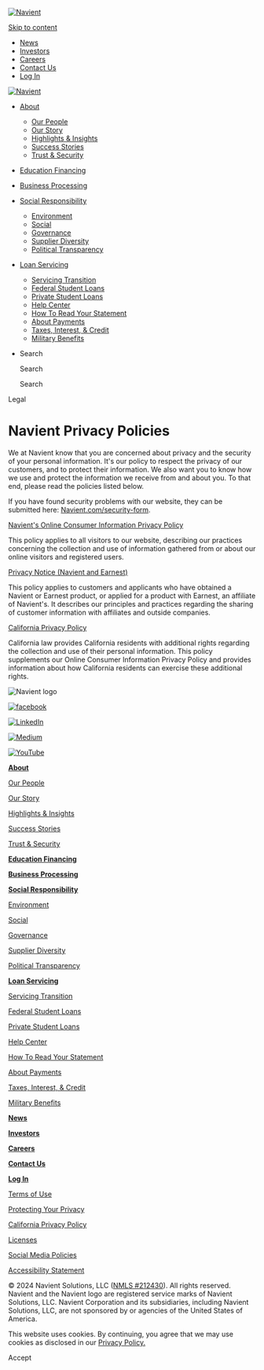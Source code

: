 [![Navient](https://images.navient.com/Navient/web/navient-rbg-logo.svg)](https://navient.com/)

[Skip to content](#main)

* [News](https://news.navient.com/)
* [Investors](https://navient.com/investors/)
* [Careers](https://jobs.navient.com/)
* [Contact Us](https://navient.com/contact-us/)
* [Log In](#)

[![Navient](https://images.navient.com/Navient/web/navient-rbg-logo.svg)](https://navient.com/)

* [About](https://navient.com/about/)
    * [Our People](https://navient.com/about/our-people/)
    * [Our Story](https://navient.com/about/our-story/)
    * [Highlights & Insights](https://navient.com/about/highlights-and-insights/)
    * [Success Stories](https://navient.com/about/success-stories/)
    * [Trust & Security](https://navient.com/about/trust-and-security/)
* [Education Financing](https://navient.com/education-financing/)
* [Business Processing](https://navient.com/business-processing/)
* [Social Responsibility](https://navient.com/social-responsibility/)
    * [Environment](https://navient.com/social-responsibility/environment/)
    * [Social](https://navient.com/social-responsibility/social/)
    * [Governance](https://navient.com/social-responsibility/governance/)
    * [Supplier Diversity](https://navient.com/social-responsibility/supplier-diversity/)
    * [Political Transparency](https://navient.com/social-responsibility/political-transparency/)
* [Loan Servicing](https://navient.com/loan-servicing/)
    * [Servicing Transition](https://navient.com/loan-servicing/mohela/)
    * [Federal Student Loans](https://navient.com/loan-servicing/federal-student-loans/)
    * [Private Student Loans](https://navient.com/loan-servicing/private-student-loans/)
    * [Help Center](https://navient.com/loan-servicing/help-center/)
    * [How To Read Your Statement](https://navient.com/loan-servicing/how-to-read-your-statement/)
    * [About Payments](https://navient.com/loan-servicing/about-payments/)
    * [Taxes, Interest, & Credit](https://navient.com/loan-servicing/taxes-interest-and-credit/)
    * [Military Benefits](https://navient.com/loan-servicing/military-benefits/)
* Search
    
    [](#)
    
    Search
    
    [](https://navient.com/search/)
    
    Search
    

Legal

Navient Privacy Policies
========================

We at Navient know that you are concerned about privacy and the security of your personal information. It's our policy to respect the privacy of our customers, and to protect their information. We also want you to know how we use and protect the information we receive from and about you. To that end, please read the policies listed below.

If you have found security problems with our website, they can be submitted here: [Navient.com/security-form](https://navient.com/security-form/).

[Navient's Online Consumer Information Privacy Policy](https://navient.com/navient-online-consumer-information-privacy-policy/)

This policy applies to all visitors to our website, describing our practices concerning the collection and use of information gathered from or about our online visitors and registered users.

[Privacy Notice (Navient and Earnest)](https://navient.com/privacy-notice/)

This policy applies to customers and applicants who have obtained a Navient or Earnest product, or applied for a product with Earnest, an affiliate of Navient's. It describes our principles and practices regarding the sharing of customer information with affiliates and outside companies.

[California Privacy Policy](https://navient.com/california-privacy-policy/)

California law provides California residents with additional rights regarding the collection and use of their personal information. This policy supplements our Online Consumer Information Privacy Policy and provides information about how California residents can exercise these additional rights.

![Navient logo](https://images.navient.com/navient/web/navient-logo-white-lg.png)

[![facebook](https://images.navient.com/Navient/web/facebook-wsvg.svg)](https://www.facebook.com/Navient)

[![LinkedIn](https://images.navient.com/Navient/web/linkedin-w.svg)](https://www.linkedin.com/company/navient)

[![Medium](https://images.navient.com/Navient/web/medium-w.svg)](https://medium.com/@Navient)

[![YouTube](https://images.navient.com/Navient/web/youtube-w.svg)](https://www.youtube.com/user/navientsocial)

[**About**](https://navient.com/about/)

[Our People](https://navient.com/about/our-people/)

[Our Story](https://navient.com/about/our-story/)

[Highlights & Insights](https://navient.com/about/highlights-and-insights/)

[Success Stories](https://navient.com/about/success-stories/)

[Trust & Security](https://navient.com/about/trust-and-security/)

[**Education Financing**](https://navient.com/education-financing/)

[**Business Processing**](https://navient.com/business-processing/)

[**Social Responsibility**](https://navient.com/social-responsibility/)

[Environment](https://navient.com/social-responsibility/environment/)

[Social](https://navient.com/social-responsibility/social/)

[Governance](https://navient.com/social-responsibility/governance/)

[Supplier Diversity](https://navient.com/social-responsibility/supplier-diversity/)

[Political Transparency](https://navient.com/social-responsibility/political-transparency/)

[**Loan Servicing**](https://navient.com/loan-servicing/)

[Servicing Transition](https://navient.com/loan-servicing/mohela/)

[Federal Student Loans](https://navient.com/loan-servicing/federal-student-loans/)

[Private Student Loans](https://navient.com/loan-servicing/private-student-loans/)

[Help Center](https://navient.com/loan-servicing/help-center/)

[How To Read Your Statement](https://navient.com/loan-servicing/how-to-read-your-statement/)

[About Payments](https://navient.com/loan-servicing/about-payments/)

[Taxes, Interest, & Credit](https://navient.com/loan-servicing/taxes-interest-and-credit/)

[Military Benefits](https://navient.com/loan-servicing/military-benefits/)

[**News**](https://news.navient.com/)

[**Investors**](https://navient.com/investors/)

[**Careers**](https://jobs.navient.com/)

[**Contact Us**](https://navient.com/contact-us/)

[**Log In**](https://navient.com/loan-servicing/login/)

[Terms of Use](https://navient.com/terms-of-use/)

[Protecting Your Privacy](https://navient.com/protecting-your-privacy/)

[California Privacy Policy](https://navient.com/california-privacy-policy/)

[Licenses](https://navient.com/licenses/)

[Social Media Policies](https://navient.com/social-media-policies/)

[Accessibility Statement](https://navient.com/accessibility-statement/)

© 2024 Navient Solutions, LLC ([NMLS #212430](https://www.nmlsconsumeraccess.org/)). All rights reserved. Navient and the Navient logo are registered service marks of Navient Solutions, LLC. Navient Corporation and its subsidiaries, including Navient Solutions, LLC, are not sponsored by or agencies of the United States of America.

This website uses cookies. By continuing, you agree that we may use cookies as disclosed in our [Privacy Policy.](https://navient.com/protecting-your-privacy/)

Accept